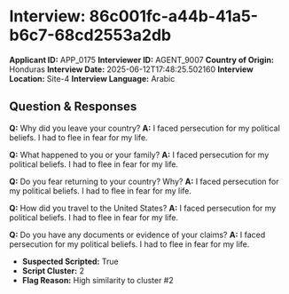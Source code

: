 # Interview: 86c001fc-a44b-41a5-b6c7-68cd2553a2db
**Applicant ID:** APP_0175
**Interviewer ID:** AGENT_9007
**Country of Origin:** Honduras
**Interview Date:** 2025-06-12T17:48:25.502160
**Interview Location:** Site-4
**Interview Language:** Arabic

## Question & Responses

**Q:** Why did you leave your country?
**A:** I faced persecution for my political beliefs. I had to flee in fear for my life.

**Q:** What happened to you or your family?
**A:** I faced persecution for my political beliefs. I had to flee in fear for my life.

**Q:** Do you fear returning to your country? Why?
**A:** I faced persecution for my political beliefs. I had to flee in fear for my life.

**Q:** How did you travel to the United States?
**A:** I faced persecution for my political beliefs. I had to flee in fear for my life.

**Q:** Do you have any documents or evidence of your claims?
**A:** I faced persecution for my political beliefs. I had to flee in fear for my life.

- **Suspected Scripted:** True
- **Script Cluster:** 2
- **Flag Reason:** High similarity to cluster #2